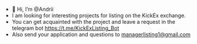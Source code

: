 - 👋 Hi, I’m @Andrii
- I am looking for interesting projects for listing on the KickEx exchange.
- You can get acquainted with the project and leave a request in the telegram bot https://t.me/KickExListing_Bot
- Also send your application and questions to managerlisting1@gmail.com

<!---
Andrii4444/Andrii4444 is a ✨ special ✨ repository because its `README.md` (this file) appears on your GitHub profile.
You can click the Preview link to take a look at your changes.
--->
